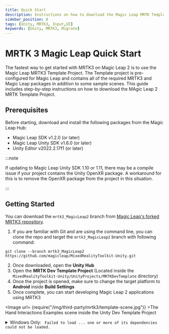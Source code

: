 ```yaml
---
title: Quick Start
description: Instructions on how to download the Magic Leap MRTK Template Project
sidebar_position: 0
tags: [Unity, MRTK3, Input,UI]
keywords: [Unity, MRTK3, Migrate]
---
```


# MRTK 3 Magic Leap Quick Start

The fastest way to get started with MRTK3 on Magic Leap 2 is to use the Magic Leap MRTK3 Template Project. The Template project is pre-configured for Magic Leap and contains all of the required MRTK3 and Magic Leap packages in addition to some sample scenes. This guide includes step-by-step instructions on how to download the MAgic Leap 2 MRTK Template Project.

## Prerequisites

Before starting, download and install the following packages from the Magic Leap Hub:

- Magic Leap SDK v1.2.0 (or later)
- Magic Leap Unity SDK v1.6.0 (or later)
- Unity Editor v2022.2.17f1 (or later)

:::note

If updating to Magic Leap Unity SDK 1.10 or 1.11, there may be a compile issue if your project contains the
Unity OpenXR package. A workaround for this is to remove the OpenXR package from the project in this situation.

:::

## Getting Started

You can download the `mrtk3_MagicLeap2` branch from [Magic Leap's forked MRTK3 repository](https://github.com/magicleap/MixedRealityToolkit-Unity/tree/mrtk3_MagicLeap2).

1. If you are familiar with Git and are using the command line, you can clone the repo and target the `mrtk3_MagicLeap2` branch with following command:

```shell
git clone --branch mrtk3_MagicLeap2 https://github.com/magicleap/MixedRealityToolkit-Unity.git
```

2. Once downloaded, open the **Unity Hub**
3. Open the **MRTK Dev Template Project** (Located inside the `MixedRealityToolkit-Unity/UnityProjects/MRTKDevTemplate` directory)
4. Once the project is opened, make sure to change the target platform to **Android** inside **Build Settings**
5. Once complete, you can start developing Magic Leap 2 applications using MRTK3


<Image url= {require("/img/third-party/mrtk3/template-scene.jpg")} >The Hand Interactions Examples scene inside the Unity Dev Template Project</Image>

<details>
  <summary>Windows Only: <code> Failed to load ... one or more of its dependencies could not be loaded.</code></summary>

If importing the plugin results in Unity showing an error similar to the one below in the console, you may be missing additional runtimes ("Workloads"). This dependency can be installed is supplied by Microsoft: [Microsoft Visual C++ Redistributable latest supported downloads](https://learn.microsoft.com/en-us/cpp/windows/latest-supported-vc-redist?view=msvc-170).

```plaintext
Plugins: Failed to load 'C:/AppDirectory/Library/PackageCache/com.magicleap.soundfield@3.4.0-230405.66.cf20c31/Plugins/x86_64/AudioPluginMSASpatializer.dll' because one or more of its dependencies could not be loaded.
```

</details>